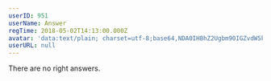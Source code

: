```yaml
---
userID: 951
userName: Answer
regTime: 2018-05-02T14:13:00.000Z
avatar: 'data:text/plain; charset=utf-8;base64,NDA0IHBhZ2Ugbm90IGZvdW5kCg=='
userURL: null
---
```


There are no right answers.
